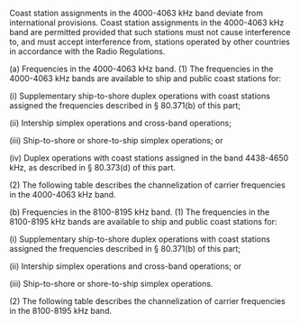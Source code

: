 Coast station assignments in the 4000-4063 kHz band deviate from international provisions. Coast station assignments in the 4000-4063 kHz band are permitted provided that such stations must not cause interference to, and must accept interference from, stations operated by other countries in accordance with the Radio Regulations.

(a) Frequencies in the 4000-4063 kHz band. (1) The frequencies in the 4000-4063 kHz bands are available to ship and public coast stations for:

(i) Supplementary ship-to-shore duplex operations with coast stations assigned the frequencies described in § 80.371(b) of this part;

(ii) Intership simplex operations and cross-band operations;

(iii) Ship-to-shore or shore-to-ship simplex operations; or

(iv) Duplex operations with coast stations assigned in the band 4438-4650 kHz, as described in § 80.373(d) of this part.

(2) The following table describes the channelization of carrier frequencies in the 4000-4063 kHz band.

(b) Frequencies in the 8100-8195 kHz band. (1) The frequencies in the 8100-8195 kHz bands are available to ship and public coast stations for:

(i) Supplementary ship-to-shore duplex operations with coast stations assigned the frequencies described in § 80.371(b) of this part;

(ii) Intership simplex operations and cross-band operations; or

(iii) Ship-to-shore or shore-to-ship simplex operations.

(2) The following table describes the channelization of carrier frequencies in the 8100-8195 kHz band.

